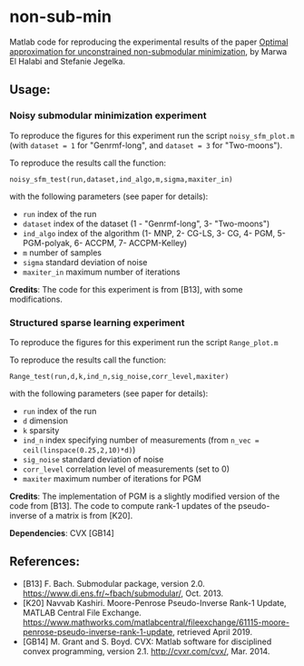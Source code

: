 # non-sub-min

Matlab code for reproducing the experimental results of the paper [Optimal approximation for unconstrained non-submodular minimization](https://arxiv.org/abs/1905.12145), by Marwa El Halabi and Stefanie Jegelka.

## Usage:

### Noisy submodular minimization experiment

To reproduce the figures for this experiment run the script `noisy_sfm_plot.m` (with `dataset = 1` for "Genrmf-long", and `dataset = 3` for "Two-moons").

To reproduce the results call the function:

`noisy_sfm_test(run,dataset,ind_algo,m,sigma,maxiter_in)`

with the following parameters (see paper for details):
* `run` index of the run
*	`dataset` index of the dataset (1 - "Genrmf-long", 3- "Two-moons")
*	`ind_algo` index of the algorithm (1- MNP, 2- CG-LS, 3- CG, 4- PGM, 5- PGM-polyak, 6- ACCPM, 7- ACCPM-Kelley)
*	`m` number of samples
*	`sigma` standard deviation of noise
*	`maxiter_in` maximum number of iterations 

**Credits**: The code for this experiment is from [B13], with some modifications.

### Structured sparse learning experiment

To reproduce the figures for this experiment run the script `Range_plot.m` 

To reproduce the results call the function:

`Range_test(run,d,k,ind_n,sig_noise,corr_level,maxiter)`

with the following parameters (see paper for details):
* `run` index of the run
* `d` dimension
* `k` sparsity
* `ind_n` index specifying number of measurements (from `n_vec = ceil(linspace(0.25,2,10)*d)`)
* `sig_noise` standard deviation of noise
* `corr_level` correlation level of measurements (set to 0)
* `maxiter` maximum number of iterations for PGM

**Credits**: The implementation of PGM is a slightly modified version of the code from [B13]. 
The code to compute rank-1 updates of the pseudo-inverse of a matrix is from [K20].

**Dependencies**: CVX [GB14] 

## References:
 
* [B13] F. Bach. Submodular package, version 2.0. https://www.di.ens.fr/~fbach/submodular/, Oct. 2013.
* [K20] Navvab Kashiri. Moore-Penrose Pseudo-Inverse Rank-1 Update, MATLAB Central File Exchange. https://www.mathworks.com/matlabcentral/fileexchange/61115-moore-penrose-pseudo-inverse-rank-1-update, retrieved April 2019.
* [GB14] M. Grant and S. Boyd. CVX: Matlab software for disciplined convex programming, version 2.1.
http://cvxr.com/cvx/, Mar. 2014.



